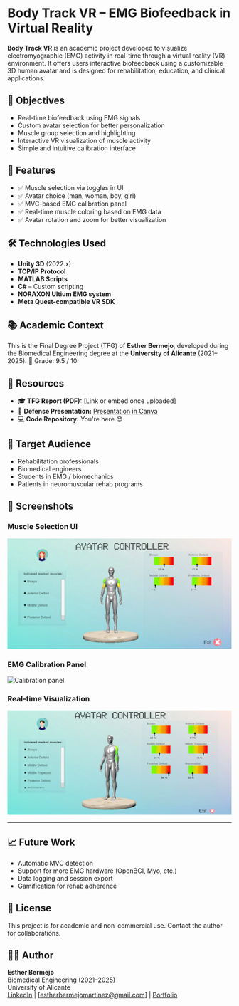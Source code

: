 # Body Track VR – EMG Biofeedback in Virtual Reality

**Body Track VR** is an academic project developed to visualize electromyographic (EMG) activity in real-time through a virtual reality (VR) environment. It offers users interactive biofeedback using a customizable 3D human avatar and is designed for rehabilitation, education, and clinical applications.

## 🎯 Objectives

- Real-time biofeedback using EMG signals
- Custom avatar selection for better personalization
- Muscle group selection and highlighting
- Interactive VR visualization of muscle activity
- Simple and intuitive calibration interface

## 🧠 Features

- ✅ Muscle selection via toggles in UI
- ✅ Avatar choice (man, woman, boy, girl)
- ✅ MVC-based EMG calibration panel
- ✅ Real-time muscle coloring based on EMG data
- ✅ Avatar rotation and zoom for better visualization

## 🛠️ Technologies Used

- **Unity 3D** (2022.x)
- **TCP/IP Protocol**
- **MATLAB Scripts**  
- **C#** – Custom scripting   
- **NORAXON Ultium EMG system**  
- **Meta Quest-compatible VR SDK**

## 📚 Academic Context

This is the Final Degree Project (TFG) of **Esther Bermejo**, developed during the Biomedical Engineering degree at the **University of Alicante** (2021–2025).
🏅 Grade: 9.5 / 10

## 📄 Resources

- 🎓 **TFG Report (PDF):** [Link or embed once uploaded]  
- 🎥 **Defense Presentation:** [Presentation in Canva](https://www.canva.com/design/DAGs942APQg/jBIzGY0BiNMfOCBnd0tItw/watch?utm_content=DAGs942APQg&utm_campaign=designshare&utm_medium=link2&utm_source=uniquelinks&utlId=h15eaddfdf9)  
- 💻 **Code Repository:** You're here 😊

## 👥 Target Audience

- Rehabilitation professionals  
- Biomedical engineers  
- Students in EMG / biomechanics  
- Patients in neuromuscular rehab programs  

## 📸 Screenshots

### Muscle Selection UI  
![Muscle selection](img/muscle_selection.png)

### EMG Calibration Panel  
![Calibration panel](img/emg_calibration.png)

### Real-time Visualization  
![Real-time feedback](img/real_time_feedback.png)

---

## 📈 Future Work

- Automatic MVC detection  
- Support for more EMG hardware (OpenBCI, Myo, etc.)  
- Data logging and session export  
- Gamification for rehab adherence

## 📝 License

This project is for academic and non-commercial use. Contact the author for collaborations.

## 🙋‍♀️ Author

**Esther Bermejo**  
Biomedical Engineering (2021–2025)  
University of Alicante  
[LinkedIn](https://www.linkedin.com/in/esther-bermejo-mart%C3%ADnez-51a93929b/) | [estherbermejomartinez@gmail.com] | [Portfolio](https://github.com/Esther000-git/portfolio.git)

